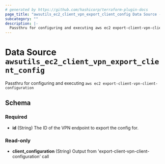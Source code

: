 ```yaml
---
# generated by https://github.com/hashicorp/terraform-plugin-docs
page_title: "awsutils_ec2_client_vpn_export_client_config Data Source - terraform-provider-awsutils"
subcategory: ""
description: |-
  Passthru for configuring and executing aws ec2 export-client-vpn-client-configuration
---
```


# Data Source `awsutils_ec2_client_vpn_export_client_config`

Passthru for configuring and executing `aws ec2 export-client-vpn-client-configuration`



<!-- schema generated by tfplugindocs -->
## Schema

### Required

- **id** (String) The ID of the VPN endpoint to export the config for.

### Read-only

- **client_configuration** (String) Output from 'export-client-vpn-client-configuration' call


